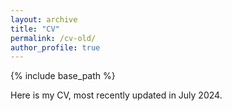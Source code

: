 ```yaml
---
layout: archive
title: "CV"
permalink: /cv-old/
author_profile: true
---
```


{% include base_path %}

Here is my CV, most recently updated in July 2024.

 <script src="https://acrobatservices.adobe.com/view-sdk/viewer.js"></script>
 <script type="text/javascript">
    document.addEventListener("adobe_dc_view_sdk.ready", function()
    {
        var adobeDCView = new AdobeDC.View({clientId: "35377ea4ad1940dc9ad1fade614190ce", divId: "adobe-dc-view"});
        adobeDCView.previewFile(
       {
          content:   {location: {url: "https://acrobatservices.adobe.com/view-sdk-demo/PDFs/Bodea Brochure.pdf"}},
          metaData: {fileName: "Bodea Brochure.pdf"}
       });
    });
 </script>



<!--- Education
======
* Ph.D. in Statistics, North Carolina State University (in progress)
* B.S. in Statistics with Honors, The Ohio State University (2023)
--->

<!---
Research Experience
======
--->
  
<!---
Publications
======
  <ul>{% for post in site.publications %}
    {% include archive-single-cv.html %}
  {% endfor %}</ul>
  
Talks
======
  <ul>{% for post in site.talks %}
    {% include archive-single-talk-cv.html %}
  {% endfor %}</ul>


  
Teaching Experience
======
  <ul>{% for post in site.teaching %}
    {% include archive-single-cv.html %}
  {% endfor %}</ul>

Recent Work Positions
======
* **Advisory Board Member**, College Club Swimming (2023 - present)
  * Serve as representative for Central Region teams
  * Serve as liaison and advisor to National Championship hosts
  * Evaluate bids for championship meets and determine hosts
* **Academic Success & Enrichment Coordinator**, The Ohio State University (2023)
  * Assist first-year students and advisors with scheduling during ASC Honors Orientation
  * Help students with the technical side of scheduling (Student Information System)
  * Assist students with General Education course selection in regard to curricular goals and interests
  * Aid students with designing a curricular plan that balances academics, student life and wellness
 * **Group Swim Lessons Coordinator & Safety Instructor**, The Ohio State University (2019 - 2023)
   * Supervise and schedule staff of 15 swim instructors
   * Oversee lessons program with 200 participants and assist participants/parents
   * Lead monthly lifeguarding staff in-service trainings and biannual swim instructor trainings
   * Teach American Red Cross Lifeguarding, First Aid/CPR, and Water Safety courses

Skills
======
* Statistical Programming
  * R
  * SAS
  * JMP
* Computer Programming
  * LaTeX
  * SQL
  * Java
  * C
* Probability & Statistics
* Teaching, Tutoring, and Mentoring
* Teamwork and Project Management
  
--->


